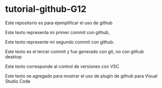 # tutorial-github-G12
Este repositorio es para ejemplificar el uso de github

Este texto representa mi primer commit con github,

Este texto represente mi segundo commit con github.

Este texto es el tercer commit y fue generado con git, no con github desktop


Este texto corresponde al control de versiones con VSC

Este texto se agregado para mostrar el uso de plugin de github para Visual Studio Code